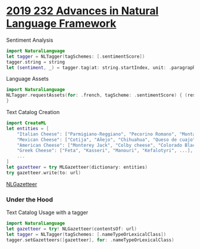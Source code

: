 # [2019 232 Advances in Natural Language Framework](https://developer.apple.com/videos/play/wwdc2019/232/)



Sentiment Analysis

```swift
import NaturalLanguage
let tagger = NLTagger(tagSchemes: [.sentimentScore])
tagger.string = string
let (sentiment, _) = tagger.tag(at: string.startIndex, unit: .paragraph, scheme: .sentimentScore)

```

Language Assets
 
```swift
import NaturalLanguage
NLTagger.requestAssets(for: .french, tagScheme: .sentimentScore) { (result, error) in // handle result
}
```

Text Catalog
Creation

```swift
import CreateML
let entities = [
    "Italian Cheese": ["Parmigiano-Reggiano", "Pecorino Romano", "Montasio", ...], 
    "Mexican Cheese": ["Cotija", "Añejo", "Chihuahua", "Queso de cuajo", ...],
    "American Cheese": ["Monterey Jack", "Colby cheese", "Colorado Blackie", ...], 
    "Greek Cheese": ["Feta", "Kasseri", "Manouri", "Kefalotyri", ...], 
    ...
]
let gazetteer = try MLGazetteer(dictionary: entities) 
try gazetteer.write(to: url)
```

[NLGazetteer](https://developer.apple.com/documentation/naturallanguage/nlgazetteer)

###     Under the Hood


Text Catalog
Usage with a tagger

```swift
import NaturalLanguage
let gazetteer = try! NLGazetteer(contentsOf: url)
let tagger = NLTagger(tagSchemes: [.nameTypeOrLexicalClass]) 
tagger.setGazetteers([gazetteer], for: .nameTypeOrLexicalClass)
```
